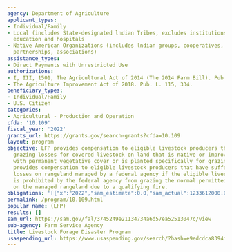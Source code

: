 ```yaml
---
agency: Department of Agriculture
applicant_types:
- Individual/Family
- Local (includes State-designated lndian Tribes, excludes institutions of higher
  education and hospitals
- Native American Organizations (includes lndian groups, cooperatives, corporations,
  partnerships, associations)
assistance_types:
- Direct Payments with Unrestricted Use
authorizations:
- I, III, 1501, The Agricultural Act of 2014 (The 2014 Farm Bill). Pub. L. 113, 79.
- The Agriculture Improvement Act of 2018. Pub. L. 115, 334.
beneficiary_types:
- Individual/Family
- U.S. Citizen
categories:
- Agricultural - Production and Operation
cfda: '10.109'
fiscal_year: '2022'
grants_url: https://grants.gov/search-grants?cfda=10.109
layout: program
objective: LFP provides compensation to eligible livestock producers that have suffered
  grazing losses for covered livestock on land that is native or improved pastureland
  with permanent vegetative cover or is planted specifically for grazing. It also
  provides compensation to eligible livestock producers that have suffered grazing
  losses on rangeland managed by a federal agency if the eligible livestock producer
  is prohibited by the federal agency from grazing the normal permitted livestock
  on the managed rangeland due to a qualifying fire.
obligations: '[{"x":"2022","sam_estimate":0.0,"sam_actual":1233612000.0,"usa_spending_actual":1128057753.94},{"x":"2023","sam_estimate":2465966000.0,"sam_actual":0.0,"usa_spending_actual":1051871579.0},{"x":"2024","sam_estimate":1703000000.0,"sam_actual":0.0,"usa_spending_actual":0.0}]'
permalink: /program/10.109.html
popular_name: (LFP)
results: []
sam_url: https://sam.gov/fal/3745249e21134734a6d57ea52513047c/view
sub-agency: Farm Service Agency
title: Livestock Forage Disaster Program
usaspending_url: https://www.usaspending.gov/search/?hash=e9edcdca8394fd7410982b65c8a7595a
---
```

